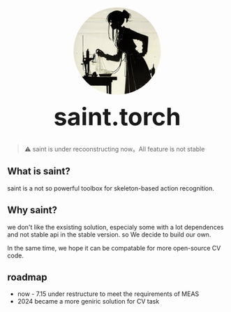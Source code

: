 <br>
<p align="center">
<img style="    border-radius: 50%;
    border: 4pxn solid rgba(255,255,255,0.3);
    overflow: hidden;" src="docs/pic/saint.png" alt="Slidev" height="200" width="200"/>
</a>
</p>

<div align="center" style="font-weight: bold;font-size:55px;">saint.torch</div>
<br/>


> ⚠ saint is under recoonstructing now。All feature is not stable

## What is saint?

saint is a not so powerful toolbox for skeleton-based action recognition.

## Why saint?

we don't like the exsisting solution, especialy some with a lot dependences and not stable api in the stable version.
so We decide to build our own.

In the same time, we hope it can be compatable for more open-source CV code.


## roadmap

- now - 7.15 under restructure to meet the requirements of MEAS
- 2024 became a more geniric solution for CV task
